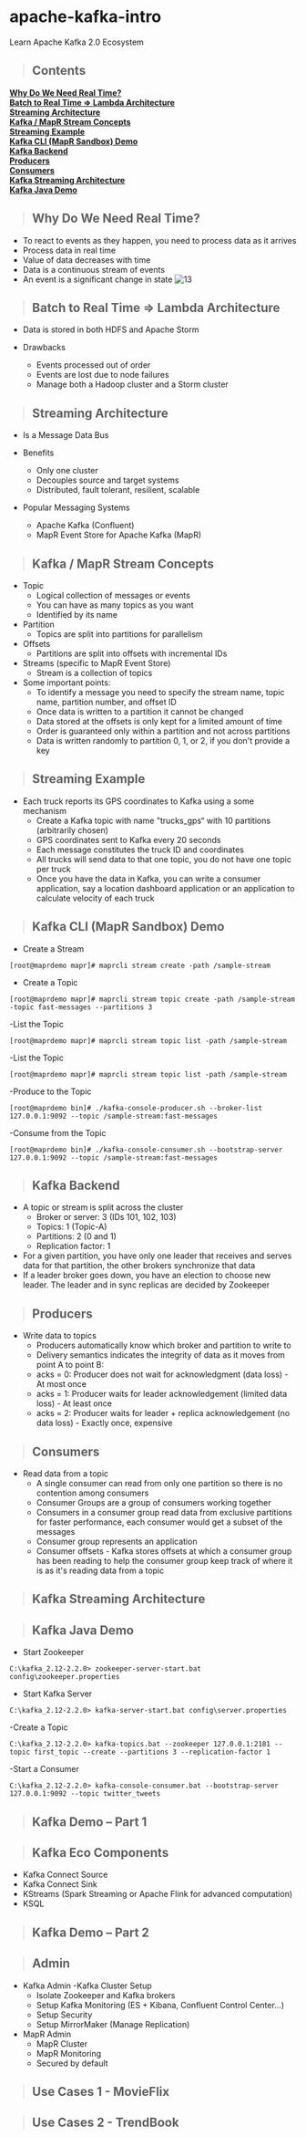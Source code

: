 # apache-kafka-intro
Learn Apache Kafka 2.0 Ecosystem

> ## Contents

**[Why Do We Need Real Time?](#intro)**<br>
**[Batch to Real Time => Lambda Architecture](#batchtorealtime)**<br>
**[Streaming Architecture](#streamingarchitecture)**<br>
**[Kafka / MapR Stream Concepts](#concepts)**<br>
**[Streaming Example](#streamingexample)**<br>
**[Kafka CLI (MapR Sandbox) Demo](#clidemo)**<br>
**[Kafka Backend](#backend)**<br>
**[Producers](#producer)**<br>
**[Consumers](#consumer)**<br>
**[Kafka Streaming Architecture](#architecture)**<br>
**[Kafka Java Demo](#javademo)**<br>


<a name="intro"></a>
> ## Why Do We Need Real Time?
- To react to events as they happen, you need to process data as it arrives
- Process data in real time
- Value of data decreases with time
- Data is a continuous stream of events
- An event is a significant change in state
![13](https://user-images.githubusercontent.com/4720428/56757364-e04d9d80-6748-11e9-8a30-e668745905f6.png)
    
<a name="batchtorealtime"></a>
> ## Batch to Real Time => Lambda Architecture
- Data is stored in both HDFS and Apache Storm 
- Drawbacks
  - Events processed out of order
  - Events are lost due to node failures
  - Manage both a Hadoop cluster and a Storm cluster
  
  <a name="streamingarchitecture"></a>
> ## Streaming Architecture
- Is a Message Data Bus 
- Benefits
  - Only one cluster
  - Decouples source and target systems
  - Distributed, fault tolerant, resilient, scalable
- Popular Messaging Systems
  - Apache Kafka (Confluent)
  - MapR Event Store for Apache Kafka (MapR)
  
   <a name="concepts"></a>
> ## Kafka / MapR Stream Concepts
- Topic
  - Logical collection of messages or events
  - You can have as many topics as you want
  - Identified by its name
- Partition
  - Topics are split into partitions for parallelism
- Offsets
  - Partitions are split into offsets with incremental IDs
- Streams (specific to MapR Event Store)
  - Stream is a collection of topics
- Some important points:
  - To identify a message you need to specify the stream name, topic name, partition number, and offset ID 
  - Once data is written to a partition it cannot be changed
  - Data stored at the offsets is only kept for a limited amount of time
  - Order is guaranteed only within a partition and not across partitions
  - Data is written randomly to partition 0, 1, or 2, if you don't provide a key

<a name="streamingexample"></a>
> ## Streaming Example
- Each truck reports its GPS coordinates to Kafka using a some mechanism
  - Create a Kafka topic with name "trucks_gps“ with 10 partitions (arbitrarily chosen)
  - GPS coordinates sent to Kafka every 20 seconds
  - Each message constitutes the truck ID and coordinates
  - All trucks will send data to that one topic, you do not have one topic per truck
  - Once you have the data in Kafka, you can write a consumer application, say a location dashboard application or an application to calculate velocity of each truck
  
<a name="clidemo"></a>
> ## Kafka CLI (MapR Sandbox) Demo
- Create a Stream
```
[root@maprdemo mapr]# maprcli stream create -path /sample-stream
```
- Create a Topic
```
[root@maprdemo mapr]# maprcli stream topic create -path /sample-stream  -topic fast-messages --partitions 3
```
-List the Topic
```
[root@maprdemo mapr]# maprcli stream topic list -path /sample-stream
```
-List the Topic
```
[root@maprdemo mapr]# maprcli stream topic list -path /sample-stream
```
-Produce to the Topic
```
[root@maprdemo bin]# ./kafka-console-producer.sh --broker-list 127.0.0.1:9092 --topic /sample-stream:fast-messages
```
-Consume from the Topic
```
[root@maprdemo bin]# ./kafka-console-consumer.sh --bootstrap-server 127.0.0.1:9092 --topic /sample-stream:fast-messages
```

<a name="backend"></a>
> ## Kafka Backend
- A topic or stream is split across the cluster
  - Broker or server: 3 (IDs 101, 102, 103) 
  - Topics: 1 (Topic-A) 
  - Partitions: 2 (0 and 1) 
  - Replication factor: 1
- For a given partition, you have only one leader that receives and serves data for that partition, the other brokers synchronize that data
- If a leader broker goes down, you have an election to choose new leader. The leader and in sync replicas are decided by Zookeeper

<a name="producer"></a>
> ## Producers
- Write data to topics
  - Producers automatically know which broker and partition to write to
  - Delivery semantics indicates the integrity of data as it moves from point A to point B:
   - acks = 0: Producer does not wait for acknowledgment (data loss) - At most once
   - acks = 1: Producer waits for leader acknowledgement (limited data loss) - At least once
   - acks = 2: Producer waits for leader + replica acknowledgement (no data loss) - Exactly once, expensive
   
<a name="consumer"></a>
> ## Consumers
- Read data from a topic 
  - A single consumer can read from only one partition so there is no contention among consumers
  - Consumer Groups are a group of consumers working together
  - Consumers in a consumer group read data from exclusive partitions for faster performance, each consumer would get a subset of the messages
  - Consumer group represents an application
  - Consumer offsets - Kafka stores offsets at which a consumer group has been reading to help the consumer group keep track of where it is as it's reading data from a topic
  
<a name="architecture"></a>
> ## Kafka Streaming Architecture 

<a name="javademo"></a>
> ## Kafka Java Demo
- Start Zookeeper
```
C:\kafka_2.12-2.2.0> zookeeper-server-start.bat config\zookeeper.properties
```
- Start Kafka Server
```
C:\kafka_2.12-2.2.0> kafka-server-start.bat config\server.properties
```
-Create a Topic
```
C:\kafka_2.12-2.2.0> kafka-topics.bat --zookeeper 127.0.0.1:2181 --topic first_topic --create --partitions 3 --replication-factor 1
```
-Start a Consumer
```
C:\kafka_2.12-2.2.0> kafka-console-consumer.bat --bootstrap-server 127.0.0.1:9092 --topic twitter_tweets
```
<a name="javademo"></a>
> ## Kafka Demo – Part 1

<a name="eco"></a>
> ## Kafka Eco Components
- Kafka Connect Source
- Kafka Connect Sink
- KStreams (Spark Streaming or Apache Flink for advanced computation)
- KSQL

<a name="javademo2"></a>
> ## Kafka Demo – Part 2

<a name="admin"></a>
> ## Admin
- Kafka Admin
    -Kafka Cluster Setup
    - Isolate Zookeeper and Kafka brokers
    - Setup Kafka Monitoring (ES + Kibana, Confluent Control Center…)
    - Setup Security
    - Setup MirrorMaker (Manage Replication)
- MapR Admin
    - MapR Cluster
    - MapR Monitoring
    - Secured by default


<a name="usecase1"></a>
> ## Use Cases 1 - MovieFlix

<a name="usecase2"></a>
> ## Use Cases 2 - TrendBook





 
 
    








